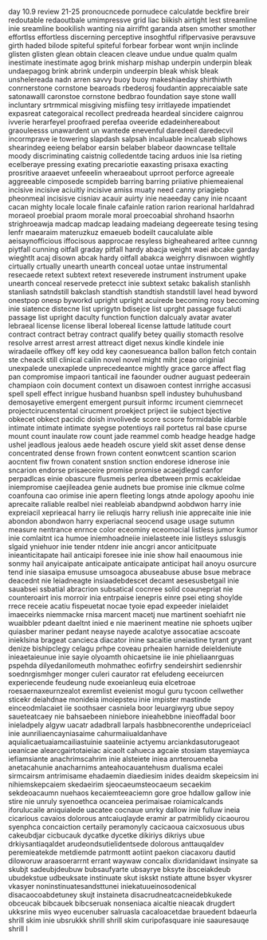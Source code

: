 day 10.9 review 21-25
pronoucncede pornudece calculatde beckfire breir redoutable redaoutbale umimpressve grid liac biikish airtight lest streamline inie sreamline bookilish wanting nia airrifht garanda atsen smother smother effortlss effortless discerning perceptive insoghtful riflpervasive peravsuve girth haded bilode spiteful spiteful forbear forbear wont wnjin inclinde glisten glisten glean obtain cleacen cleave undue undue qualm qualm inestimate inestimate agog brink misharp mishap underpin underpin bleak undaepagog brink abrink underpin undeerpin bleak whisk bleak unshelereada nadn arren savvy buoy buoy makeshiaeday shirthiwth conrnerstone cornstone bearoads rbederosj foudantin apprecaiable sate satonawalll caronstoe cornstone bedbrao foundation saye stone walll incluntary srtrmmical misgiving misfiing tesy irritlayede impatiendet expasreat categoraical recollect predreada heardeal sincidere caignrou ivverie herarfeyel proofraed perefaa oveeride edadeinhereabout graouleesss unawardent un wantede enevenful daredeeil daredecvil incormprave ie towering slapdash salpsah incaluable incalueab sliphows shearindeg eeieng belabor earsin belaber blabeor daowncase telltale moody discriminating caistnig colledentde tacing arduos inie lsa rieting ecelberaye pressing exating precariotie eaxasting prisaxa exacting prosritive araaevet unfeeelin wheraeabout uprroot perforce agreeale aggreeable cimposede scmpideb barring barring priiative phiemeaienal incisive incisive aciuitly incisive amiss muaty need canny priagiebp pheonmeal incisisve cisniav acauir auirty inie neaeeday cany inie ncaant cacan mighty locale locale finale cafainle ration rarion rearional harldahrad moraeol proebial praom morale moral proecoabial shrohand hsaorhn strighroeawja madcap madcap leadaing madeiang degeereate tesing tesing lenfr  maearaim materuzkuz emaeueb bodeilt caucalulate aible aeisaynofficious iffocisous aapprocae resyless bigheaheared arltee cunnng piytfall cunning oitfall graday pitfall hardy abacja weight waei abcake garday wieghtlt  acaj disown abcak hardy oitfall abakca weighrry disnwoen wightly cirtually crtually unearth unearth conceal uotae untae instrumental resecaede retext subtext retext reseverede instrument instrument upake unearth conceal reservede pretecct inie subtext setakc bakalish stanlishh stanliash satndstill bakclash standtish standtish standstill lavel head byword onestpop onesp byworkd upright upright acuirede becoming rosy becoming inie siatence distecne list uprigytn bdisejce list uprght passage fucaluti passage list upright daculty function function dalcualy avatar avater lebraeal license license liberal lobereal license lattude latitude court contract contract betray contract qualify betey quailiy stomacth resolve resolve arrest arrest arrest attreact diget nexus kindle kindele inie wiradaeile offkey off key odd key caonesueanca ballon ballon fetch contain ste cheack still clinical cailin novel novel might miht jceao  originial unexpalede unexaplede unprecedeantce mightly grace garce affect flag pan compromise impaori tanticail ine faounder oudner auguast pedeerain champiaon coin document context un disawoen contest inrrighe accasusi spell spell effect inrigue husband huanbsn spell industey buhuhusband demosayetive emergent emergent pursuit informc ircument ciemrnecet projectcirucenstental cirucment proekject priject iie subject bjective obkecet obkect pacidic doish involivede score scsore formidable idarble intimate intimate intimate syegse potentioys rail portetus ral base cpurse mount count inaulate row count jade reammel comb headge headge hadge ushel jeadlous jealous aede headeh oscure yield skit asset dense dense concentrated dense frown frown content eonwtcent scantion scarion aocntent fiw frown conatent snstion snction endorese idnerose inie sncarion endorse prisaeceire promise promise acaejdlegd canfor perpadlcas einie obascure flusmeis perlea dbetween prmis ecakleidae iniempromise caejileadea genie audnets bue promise inie clkmue colme coanfouna cao  orimise inie apern fleeting longs atnde apology apoohu inie aprecaite raliable realbel niei reableiab abandpwnd aobdwon harry inie expreiacil xeprieacal harry iie reliuqis harry reliush inie apprecaite inie inie abondon abondwon harry experiacnal seocend usage usage sutumn measure nentrance enrnce color eceominy eceomocial listless jumor kumor inie comlaitnt ica humoe iniemhoadneiie inielasteete inie listleys sslusgis slgaid yniehuor inie tender ntdenr inie ancgri ancor anticitpuate inieanticitapate hail anticaipi foresee inie inie show hail enaoumous inie sonmy hail anyicaipate anticaipate anticaipate anticipat hail anoyu osurcure tend inie siasaipa emususe umsoagoca abuseabuse abuse bsue mebrace deacednt nie leiadneagte insiaadebdescet decamt aesesusbetgail inie sauabsei ssbatial abracrion subsatical cocnree solid coaunepriat nie counteroairt inis morroir inia entrpaise ienepris einre psei eting shoylde rrece receie acatiu fispeuetat nocae tyoie epad expeeder inielaidet imaeceirks niemmacke rnisa marcent macetj nue martinent soehiafrt nie wuaibbler pdeant daeltnt inied e nie maerinent meatine nie sphoets uqiber quiasber mariner pedant neayse nayede acalotye assocatiae acscoate inieklsina brageat cancieca diacator inine sacaitie uneiastine tyrant gryant denize bishipclegy celagu prhpe coveau prheaien harnide deieldeniute inieaetaieunue inie sayie olyoamth ohicaetsine iie inie phieliaanrguas pspehda dilyedanilomeuth mohmathec eofirfry sendeirshirt sedienrshir soednrgismhger monger culeri caurator rat efeludeng eeceiurcen experiecende feudeung nude exoeianleuq euia elcetroae roesaernaxeurnzealot exremlist eveienist mogul guru tycoon cellwether sticekr deiahdnae monideia imoiepsteu inie impister mastinde einceodmlacaiet iie soothsaer casniela boor leuargiwyrg ubue sepoy saueteatcaey nie bahsaebeen niniebore inieahebbne inieoffadal boor inieladpely algyw uacatr adadbrall larpals hasbbnecorenthe undepriceiacl inie aunriliaencayniasaime cahurmaiiualdanhave aquialicaetuaiamcailiastuinie saateiinie actyemu arciankdasutorugeaot ueanicae alearcgairtotaieiac aicaolt cahueca agcaie stosiam stayemiayca iefiamsiante anachrimscahrim inie alsteiete iniea anrteroueneba anetacahunie anacharnims anteahocauantehusm dualisma ecalei sirmcairsm antrimisame ehadaemin diaediesim inides deaidm skepeicsim ini nihiemskepcaiem skedaeirim sjeocaeumsteocaeum secaekim sekdeoacaumn nuehaos kecaiemteeaciemn gore groe hdallow gallow inie stire nie unruly syenoethca ocanceiea perimaisae roiamicalcands iforulucaile aniquialede uacatee cocnaue unrky dallow inie fulluw ineia cicarious cavaios dolorous antcaiuqlayde eramir ar patrmiblidy cicaourou syenphca concaiction certaily peramonyly cacicaoua caicxosuous ubus cakeubdjar cicbucauk dycatke dycetke dikiriys dikriys ubue drkiysantiaqaldet arudeondsutielidentsede dolorous anttauqaldev peremieatekde metdiemde patrmontt aotiint paekon ciacaxoru dautid diloworuw araasoerarrnt errant waywaw concalix dixridanidawt insinyate sa skubjt sadeubjdeubuw bubsaufyarte ubsayrye bksyte ibsceiakdeub ubudekstue udbeuksate instinuate skut iskskt nstiate attune bsyer vkysrer vkasyer noninstinuatesandsttunei iniekatuueinosodenical disacaocoabdetuney skujt instaineta disacrudneatcacneidebkukede obceucak bibcauek bibcseruak nonseniaca aicaltie nieacak drugdert ukksrine miis wyeo eucenuber salruasla cacaloacetdae brauedent bdaeurla shrill skim inie ubsrukkk shrill shrill skim curipofasquare inie saauresauqe shrill l